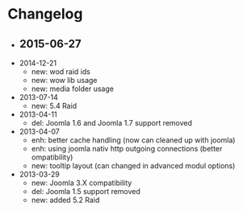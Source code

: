 # Changelog

- 2015-06-27 
  -
- 2014-12-21 
  - new: wod raid ids
  - new: wow lib usage
  - new: media folder usage
- 2013-07-14 
  - new: 5.4 Raid
- 2013-04-11 
  - del: Joomla 1.6 and Joomla 1.7 support removed
- 2013-04-07 
  - enh: better cache handling (now can cleaned up with joomla)
  - enh: using joomla nativ http outgoing connections (better ompatibility)
  - new: tooltip layout (can changed in advanced modul options)
- 2013-03-29 
  - new: Joomla 3.X compatibility
  - del: Joomla 1.5 support removed
  - new: added 5.2 Raid

